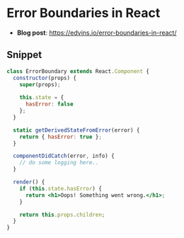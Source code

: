 # Error Boundaries in React

* **Blog post**: https://edvins.io/error-boundaries-in-react/

## Snippet

```jsx
class ErrorBoundary extends React.Component {
  constructor(props) {
    super(props);
    
    this.state = { 
      hasError: false 
    };
  }

  static getDerivedStateFromError(error) {
    return { hasError: true };
  }

  componentDidCatch(error, info) {
    // do some logging here..
  }

  render() {
    if (this.state.hasError) {
      return <h1>Oops! Something went wrong.</h1>;
    }

    return this.props.children; 
  }
}
```
